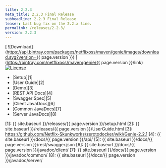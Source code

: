```yaml
---
title: 2.2.3
meta_title: 2.2.3 Final Release
subheadline: 2.2.3 Final Release
teaser: Last bug fix on the 2.2.x line.
permalink: /releases/2.2.3/
version: 2.2.3
---
```


[ ![Download](https://api.bintray.com/packages/netflixoss/maven/genie/images/download.svg?version={{ page.version }}) ](https://bintray.com/netflixoss/maven/genie/{{ page.version }}/link)
[ ![License](https://img.shields.io/github/license/Netflix/genie.svg)](http://www.apache.org/licenses/LICENSE-2.0)

- [Setup][1]
- [User Guide][2]
- [Demo][3]
- [REST API Docs][4]
- [Swagger Spec][5]
- [Client JavaDocs][6]
- [Common JavaDocs][7]
- [Server JavaDocs][8]


[1]: {{ site.baseurl }}/releases/{{ page.version }}/setup.html
[2]: {{ site.baseurl }}/releases/{{ page.version }}/UserGuide.html
[3]: https://github.com/Netflix-Skunkworks/zerotodocker/wiki/Genie-2.2.1
[4]: {{ site.baseurl }}/docs/{{ page.version }}/api/
[5]: {{ site.baseurl }}/docs/{{ page.version }}/rest/swagger.json
[6]: {{ site.baseurl }}/docs/{{ page.version }}/javadoc/client/
[7]: {{ site.baseurl }}/docs/{{ page.version }}/javadoc/common/
[8]: {{ site.baseurl }}/docs/{{ page.version }}/javadoc/server/
